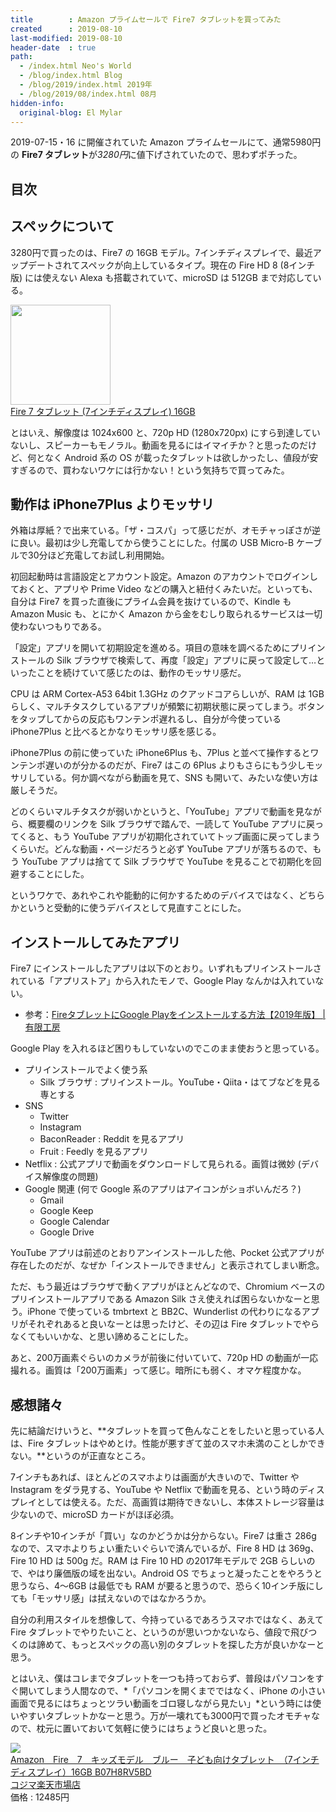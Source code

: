 ```yaml
---
title        : Amazon プライムセールで Fire7 タブレットを買ってみた
created      : 2019-08-10
last-modified: 2019-08-10
header-date  : true
path:
  - /index.html Neo's World
  - /blog/index.html Blog
  - /blog/2019/index.html 2019年
  - /blog/2019/08/index.html 08月
hidden-info:
  original-blog: El Mylar
---
```


2019-07-15・16 に開催されていた Amazon プライムセールにて、通常5980円の **Fire7 タブレット**が*3280円*に値下げされていたので、思わずポチった。

## 目次

## スペックについて

3280円で買ったのは、Fire7 の 16GB モデル。7インチディスプレイで、最近アップデートされてスペックが向上しているタイプ。現在の Fire HD 8 (8インチ版) には使えない Alexa も搭載されていて、microSD は 512GB まで対応している。

<div class="ad-amazon">
  <div class="ad-amazon-image">
    <a href="https://www.amazon.co.jp/dp/B07JQP28TN?tag=neos21-22&amp;linkCode=osi&amp;th=1&amp;psc=1">
      <img src="https://m.media-amazon.com/images/I/41T8SdOBVgL._SL160_.jpg" width="160" height="160">
    </a>
  </div>
  <div class="ad-amazon-info">
    <div class="ad-amazon-title">
      <a href="https://www.amazon.co.jp/dp/B07JQP28TN?tag=neos21-22&amp;linkCode=osi&amp;th=1&amp;psc=1">Fire 7 タブレット (7インチディスプレイ) 16GB</a>
    </div>
  </div>
</div>

とはいえ、解像度は 1024x600 と、720p HD (1280x720px) にすら到達していないし、スピーカーもモノラル。動画を見るにはイマイチか？と思ったのだけど、何となく Android 系の OS が載ったタブレットは欲しかったし、値段が安すぎるので、買わないワケには行かない！という気持ちで買ってみた。

## 動作は iPhone7Plus よりモッサリ

外箱は厚紙？で出来ている。「ザ・コスパ」って感じだが、オモチャっぽさが逆に良い。最初は少し充電してから使うことにした。付属の USB Micro-B ケーブルで30分ほど充電してお試し利用開始。

初回起動時は言語設定とアカウント設定。Amazon のアカウントでログインしておくと、アプリや Prime Video などの購入と紐付くみたいだ。といっても、自分は Fire7 を買った直後にプライム会員を抜けているので、Kindle も Amazon Music も、とにかく Amazon から金をむしり取られるサービスは一切使わないつもりである。

「設定」アプリを開いて初期設定を進める。項目の意味を調べるためにプリインストールの Silk ブラウザで検索して、再度「設定」アプリに戻って設定して…といったことを続けていて感じたのは、動作のモッサリ感だ。

CPU は ARM Cortex-A53 64bit 1.3GHz のクアッドコアらしいが、RAM は 1GB らしく、マルチタスクしているアプリが頻繁に初期状態に戻ってしまう。ボタンをタップしてからの反応もワンテンポ遅れるし、自分が今使っている iPhone7Plus と比べるとかなりモッサリ感を感じる。

iPhone7Plus の前に使っていた iPhone6Plus も、7Plus と並べて操作するとワンテンポ遅いのが分かるのだが、Fire7 はこの 6Plus よりもさらにもう少しモッサリしている。何か調べながら動画を見て、SNS も開いて、みたいな使い方は厳しそうだ。

どのくらいマルチタスクが弱いかというと、「YouTube」アプリで動画を見ながら、概要欄のリンクを Silk ブラウザで踏んで、一読して YouTube アプリに戻ってくると、もう YouTube アプリが初期化されていてトップ画面に戻ってしまうくらいだ。どんな動画・ページだろうと必ず YouTube アプリが落ちるので、もう YouTube アプリは捨てて Silk ブラウザで YouTube を見ることで初期化を回避することにした。

というワケで、あれやこれや能動的に何かするためのデバイスではなく、どちらかというと受動的に使うデバイスとして見直すことにした。

## インストールしてみたアプリ

Fire7 にインストールしたアプリは以下のとおり。いずれもプリインストールされている「アプリストア」から入れたモノで、Google Play なんかは入れていない。

- 参考：[FireタブレットにGoogle Playをインストールする方法【2019年版】 | 有限工房](https://ygkb.jp/6312)

Google Play を入れるほど困りもしていないのでこのまま使おうと思っている。

- プリインストールでよく使う系
  - Silk ブラウザ : プリインストール。YouTube・Qiita・はてブなどを見る専とする
- SNS
  - Twitter
  - Instagram
  - BaconReader : Reddit を見るアプリ
  - Fruit : Feedly を見るアプリ
- Netflix : 公式アプリで動画をダウンロードして見られる。画質は微妙 (デバイス解像度の問題)
- Google 関連 (何で Google 系のアプリはアイコンがショボいんだろ？)
  - Gmail
  - Google Keep
  - Google Calendar
  - Google Drive

YouTube アプリは前述のとおりアンインストールした他、Pocket 公式アプリが存在したのだが、なぜか「インストールできません」と表示されてしまい断念。

ただ、もう最近はブラウザで動くアプリがほとんどなので、Chromium ベースのプリインストールアプリである Amazon Silk さえ使えれば困らないかなーと思う。iPhone で使っている tmbrtext と BB2C、Wunderlist の代わりになるアプリがそれぞれあると良いなーとは思ったけど、その辺は Fire タブレットでやらなくてもいいかな、と思い諦めることにした。

あと、200万画素ぐらいのカメラが前後に付いていて、720p HD の動画が一応撮れる。画質は「200万画素」って感じ。暗所にも弱く、オマケ程度かな。

## 感想諸々

先に結論だけいうと、**タブレットを買って色んなことをしたいと思っている人は、Fire タブレットはやめとけ。性能が悪すぎて並のスマホ未満のことしかできない。**というのが正直なところ。

7インチもあれば、ほとんどのスマホよりは画面が大きいので、Twitter や Instagram をダラ見する、YouTube や Netflix で動画を見る、という時のディスプレイとしては使える。ただ、高画質は期待できないし、本体ストレージ容量は少ないので、microSD カードがほぼ必須。

8インチや10インチが「買い」なのかどうかは分からない。Fire7 は重さ 286g なので、スマホよりちょい重たいぐらいで済んでいるが、Fire 8 HD は 369g、Fire 10 HD は 500g だ。RAM は Fire 10 HD の2017年モデルで 2GB らしいので、やはり廉価版の域を出ない。Android OS でちょっと凝ったことをやろうと思うなら、4〜6GB は最低でも RAM が要ると思うので、恐らく10インチ版にしても「モッサリ感」は拭えないのではなかろうか。

自分の利用スタイルを想像して、今持っているであろうスマホではなく、あえて Fire タブレットでやりたいこと、というのが思いつかないなら、値段で飛びつくのは諦めて、もっとスペックの高い別のタブレットを探した方が良いかなーと思う。

とはいえ、僕はコレまでタブレットを一つも持っておらず、普段はパソコンをすぐ開いてしまう人間なので、*「パソコンを開くまでではなく、iPhone の小さい画面で見るにはちょっとツラい動画をゴロ寝しながら見たい」*という時には使いやすいタブレットかなーと思う。万が一壊れても3000円で買ったオモチャなので、枕元に置いておいて気軽に使うにはちょうど良いと思った。

<div class="ad-rakuten">
  <div class="ad-rakuten-image">
    <a href="https://hb.afl.rakuten.co.jp/hgc/g00r8mv2.waxyc831.g00r8mv2.waxydde7/?pc=https%3A%2F%2Fitem.rakuten.co.jp%2Fr-kojima%2F4332277%2F&amp;m=http%3A%2F%2Fm.rakuten.co.jp%2Fr-kojima%2Fi%2F10729659%2F">
      <img src="https://thumbnail.image.rakuten.co.jp/@0_mall/r-kojima/cabinet/460/4332277_01l.jpg?_ex=128x128">
    </a>
  </div>
  <div class="ad-rakuten-info">
    <div class="ad-rakuten-title">
      <a href="https://hb.afl.rakuten.co.jp/hgc/g00r8mv2.waxyc831.g00r8mv2.waxydde7/?pc=https%3A%2F%2Fitem.rakuten.co.jp%2Fr-kojima%2F4332277%2F&amp;m=http%3A%2F%2Fm.rakuten.co.jp%2Fr-kojima%2Fi%2F10729659%2F">Amazon　Fire　7　キッズモデル　ブルー　子ども向けタブレット　（7インチディスプレイ）16GB B07H8RV5BD</a>
    </div>
    <div class="ad-rakuten-shop">
      <a href="https://hb.afl.rakuten.co.jp/hgc/g00r8mv2.waxyc831.g00r8mv2.waxydde7/?pc=https%3A%2F%2Fwww.rakuten.co.jp%2Fr-kojima%2F&amp;m=http%3A%2F%2Fm.rakuten.co.jp%2Fr-kojima%2F">コジマ楽天市場店</a>
    </div>
    <div class="ad-rakuten-price">価格 : 12485円</div>
  </div>
</div>
